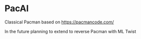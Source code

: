 # PacAI
 Classical Pacman based on https://pacmancode.com/ 
 
 In the future planning to extend to reverse Pacman with ML Twist
